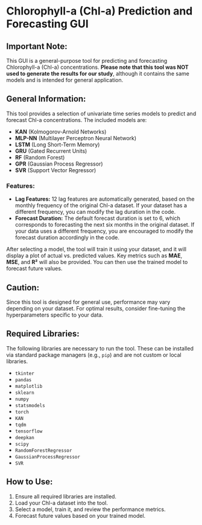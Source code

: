 # Chlorophyll-a (Chl-a) Prediction and Forecasting GUI

## Important Note:
This GUI is a general-purpose tool for predicting and forecasting Chlorophyll-a (Chl-a) concentrations. **Please note that this tool was NOT used to generate the results for our study**, although it contains the same models and is intended for general application.

## General Information:
This tool provides a selection of univariate time series models to predict and forecast Chl-a concentrations. The included models are:

- **KAN** (Kolmogorov-Arnold Networks)
- **MLP-NN** (Multilayer Perceptron Neural Network)
- **LSTM** (Long Short-Term Memory)
- **GRU** (Gated Recurrent Units)
- **RF** (Random Forest)
- **GPR** (Gaussian Process Regressor)
- **SVR** (Support Vector Regressor)

### Features:
- **Lag Features:** 12 lag features are automatically generated, based on the monthly frequency of the original Chl-a dataset. If your dataset has a different frequency, you can modify the lag duration in the code.
- **Forecast Duration:** The default forecast duration is set to 6, which corresponds to forecasting the next six months in the original dataset. If your data uses a different frequency, you are encouraged to modify the forecast duration accordingly in the code.

After selecting a model, the tool will train it using your dataset, and it will display a plot of actual vs. predicted values. Key metrics such as **MAE**, **MSE**, and **R²** will also be provided. You can then use the trained model to forecast future values.

## Caution:
Since this tool is designed for general use, performance may vary depending on your dataset. For optimal results, consider fine-tuning the hyperparameters specific to your data.

## Required Libraries:
The following libraries are necessary to run the tool. These can be installed via standard package managers (e.g., `pip`) and are not custom or local libraries.

- `tkinter`
- `pandas`
- `matplotlib`
- `sklearn`
- `numpy`
- `statsmodels`
- `torch`
- `KAN`
- `tqdm`
- `tensorflow`
- `deepkan`
- `scipy`
- `RandomForestRegressor`
- `GaussianProcessRegressor`
- `SVR`

## How to Use:
1. Ensure all required libraries are installed.
2. Load your Chl-a dataset into the tool.
3. Select a model, train it, and review the performance metrics.
4. Forecast future values based on your trained model.
